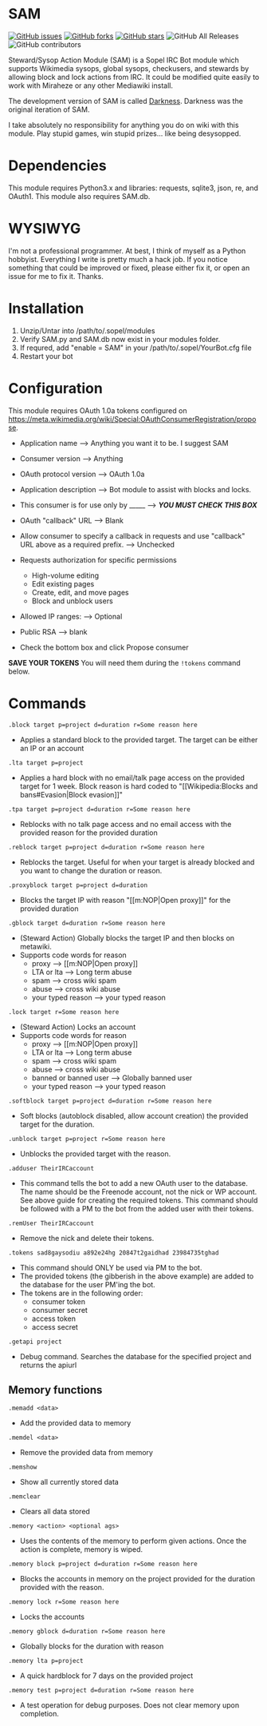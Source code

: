 # SAM

[![GitHub issues](https://img.shields.io/github/issues/Operator873/SAM)](https://github.com/Operator873/SAM/issues)
[![GitHub forks](https://img.shields.io/github/forks/Operator873/SAM)](https://github.com/Operator873/SAM/network)
[![GitHub stars](https://img.shields.io/github/stars/Operator873/SAM)](https://github.com/Operator873/SAM/stargazers)
![GitHub All Releases](https://img.shields.io/github/downloads/Operator873/SAM/total)
![GitHub contributors](https://img.shields.io/github/contributors/Operator873/SAM)

Steward/Sysop Action Module (SAM) is a Sopel IRC Bot module which supports Wikimedia sysops, global sysops, checkusers, and stewards by allowing block and lock actions from IRC. It could be modified quite easily to work with Miraheze or any other Mediawiki install.

The development version of SAM is called [Darkness](https://github.com/Operator873/Darkness). Darkness was the original iteration of SAM.

I take absolutely no responsibility for anything you do on wiki with this module. Play stupid games, win stupid prizes... like being desysopped. 

# Dependencies

This module requires Python3.x and libraries: requests, sqlite3, json, re, and OAuth1. This module also requires SAM.db.

# WYSIWYG

I'm not a professional programmer. At best, I think of myself as a Python hobbyist. Everything I write is pretty much a hack job. If you notice something that could be improved or fixed, please either fix it, or open an issue for me to fix it. Thanks.

# Installation

1. Unzip/Untar into /path/to/.sopel/modules
2. Verify SAM.py and SAM.db now exist in your modules folder.
3. If requred, add "enable = SAM" in your /path/to/.sopel/YourBot.cfg file
4. Restart your bot

# Configuration

This module requires OAuth 1.0a tokens configured on https://meta.wikimedia.org/wiki/Special:OAuthConsumerRegistration/propose.

* Application name --> Anything you want it to be. I suggest SAM
* Consumer version --> Anything
* OAuth protocol version --> OAuth 1.0a
* Application description --> Bot module to assist with blocks and locks.
* This consumer is for use only by _____ --> ***YOU MUST CHECK THIS BOX***
* OAuth "callback" URL --> Blank
* Allow consumer to specify a callback in requests and use "callback" URL above as a required prefix. --> Unchecked
* Requests authorization for specific permissions
  * High-volume editing
  * Edit existing pages
  * Create, edit, and move pages
  * Block and unblock users
 
* Allowed IP ranges: --> Optional
* Public RSA --> blank
* Check the bottom box and click Propose consumer

**SAVE YOUR TOKENS** You will need them during the ```!tokens``` command below.

# Commands

```.block target p=project d=duration r=Some reason here```
  - Applies a standard block to the provided target. The target can be either an IP or an account

```.lta target p=project```
  - Applies a hard block with no email/talk page access on the provided target for 1 week. Block reason is hard coded to "[[Wikipedia:Blocks and bans#Evasion|Block evasion]]"

```.tpa target p=project d=duration r=Some reason here```
  - Reblocks with no talk page access and no email access with the provided reason for the provided duration

```.reblock target p=project d=duration r=Some reason here```
  - Reblocks the target. Useful for when your target is already blocked and you want to change the duration or reason.

```.proxyblock target p=project d=duration```
  - Blocks the target IP with reason "[[m:NOP|Open proxy]]" for the provided duration

```.gblock target d=duration r=Some reason here```
  - (Steward Action) Globally blocks the target IP and then blocks on metawiki.
  - Supports code words for reason
    - proxy --> [[m:NOP|Open proxy]]
    - LTA or lta --> Long term abuse
    - spam --> cross wiki spam
    - abuse --> cross wiki abuse
    - your typed reason --> your typed reason

```.lock target r=Some reason here```
  - (Steward Action) Locks an account
  - Supports code words for reason
    - proxy --> [[m:NOP|Open proxy]]
    - LTA or lta --> Long term abuse
    - spam --> cross wiki spam
    - abuse --> cross wiki abuse
    - banned or banned user --> Globally banned user
    - your typed reason --> your typed reason

```.softblock target p=project d=duration r=Some reason here```
  - Soft blocks (autoblock disabled, allow account creation) the provided target for the duration.

```.unblock target p=project r=Some reason here```
  - Unblocks the provided target with the reason.

```.adduser TheirIRCaccount```
  - This command tells the bot to add a new OAuth user to the database. The name should be the Freenode account, not the nick or WP account. See above guide for creating the required tokens. This command should be followed with a PM to the bot from the added user with their tokens.
  
```.remUser TheirIRCaccount```
  - Remove the nick and delete their tokens.

```.tokens sad8gaysodiu a892e24hg 20847t2gaidhad 23984735tghad```
  - This command should ONLY be used via PM to the bot.
  - The provided tokens (the gibberish in the above example) are added to the database for the user PM'ing the bot.
  - The tokens are in the following order:
    - consumer token
    - consumer secret
    - access token
    - access secret

```.getapi project```
  - Debug command. Searches the database for the specified project and returns the apiurl

## Memory functions

```.memadd <data>```
  - Add the provided data to memory

```.memdel <data>```
  - Remove the provided data from memory

```.memshow```
  - Show all currently stored data

```.memclear```
  - Clears all data stored

```.memory <action> <optional ags>```
  - Uses the contents of the memory to perform given actions. Once the action is complete, memory is wiped.
  
```.memory block p=project d=duration r=Some reason here```
  - Blocks the accounts in memory on the project provided for the duration provided with the reason.
  
```.memory lock r=Some reason here```
  - Locks the accounts
  
```.memory gblock d=duration r=Some reason here```
  - Globally blocks for the duration with reason
  
```.memory lta p=project```
  - A quick hardblock for 7 days on the provided project
  
```.memory test p=project d=duration r=Some reason here```
  - A test operation for debug purposes. Does not clear memory upon completion.
